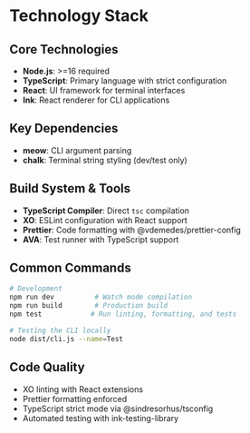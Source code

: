 # Technology Stack

## Core Technologies

- **Node.js**: >=16 required
- **TypeScript**: Primary language with strict configuration
- **React**: UI framework for terminal interfaces
- **Ink**: React renderer for CLI applications

## Key Dependencies

- **meow**: CLI argument parsing
- **chalk**: Terminal string styling (dev/test only)

## Build System & Tools

- **TypeScript Compiler**: Direct `tsc` compilation
- **XO**: ESLint configuration with React support
- **Prettier**: Code formatting with @vdemedes/prettier-config
- **AVA**: Test runner with TypeScript support

## Common Commands

```bash
# Development
npm run dev          # Watch mode compilation
npm run build        # Production build
npm test            # Run linting, formatting, and tests

# Testing the CLI locally
node dist/cli.js --name=Test
```

## Code Quality

- XO linting with React extensions
- Prettier formatting enforced
- TypeScript strict mode via @sindresorhus/tsconfig
- Automated testing with ink-testing-library
